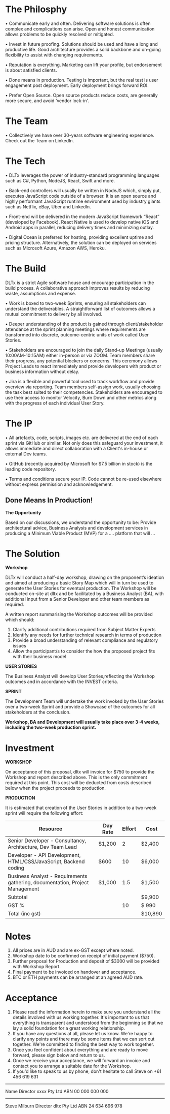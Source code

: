 # The Philosphy

•	Communicate early and often. Delivering software solutions is often complex and complications can arise. Open and 	  honest communication allows problems to be quickly resolved or mitigated.

•	Invest in future proofing. Solutions should be used and have a long and productive life. Good architecture provides 	    a solid backbone and on-going flexibility to assist with changing requirements.

•	Reputation is everything. Marketing can lift your profile, but endorsement is about satisfied clients.

•	Done means in production. Testing is important, but the real test is user engagement post deployment. 
	Early deployment brings forward ROI.

•	Prefer Open Source. Open source products reduce costs, are generally more secure, and avoid ‘vendor lock-in'.

# The Team

• Collectively we have over 30-years software engineering experience. Check out the Team on LinkedIn.

# The Tech

• DLTx leverages the power of industry-standard programming languages such as C#, Python, NodeJS, React, Swift and more.

• Back-end controllers will usually be written in NodeJS which, simply put, executes JavaScript code outside of a browser.
It is an open source and highly performant JavaScript runtime environment used by industry giants such as Netflix, eBay,
Uber and LinkedIn.

• Front-end will be delivered in the modern JavaScript framework “React” (developed by Facebook). React Native is used to
develop native iOS and Android apps in parallel, reducing delivery times and minimizing outlay.

• Digital Ocean is preferred for hosting, providing excellent uptime and pricing structure. Alternatively, the solution can
be deployed on services such as Microsoft Azure, Amazon AWS, Heroku.

# The Build

DLTx is a strict Agile software house and encourage participation in the build process. A collaborative approach improves results by reducing waste, assumptions and expense.

• Work is boxed to two-week Sprints, ensuring all stakeholders can understand the deliverables. A straightforward list of outcomes allows a mutual commitment to delivery by all involved.

• Deeper understanding of the product is gained through client/stakeholder attendance at the sprint planning meetings where requirements are transformed into discrete, outcome-centric units of work called User Stories.

• Stakeholders are encouraged to join the daily Stand-up Meetings (usually 10:00AM-10:15AM) either in-person or via ZOOM. Team members share their progress, any potential blockers or concerns. This ceremony allows Project Leads to react immediately and provide developers with product or business information without delay.

• Jira is a flexible and powerful tool used to track workflow and provide overview via reporting. Team members self-assign work, usually choosing the task best suited to their competencies. Stakeholders are encouraged to use their access to monitor Velocity, Burn Down and other metrics along with the progress of each individual User Story.

# The IP

• All artefacts, code, scripts, images etc. are delivered at the end of each sprint via GitHub or similar. Not only does this safeguard your investment, it allows immediate and direct collaboration with a Client's in-house or external Dev teams.

• GitHub (recently acquired by Microsoft for $7.5 billion in stock) is the leading code repository.

• Terms and conditions secure your IP. Code cannot be re-used elsewhere without express permission and acknowledgement.

## Done Means In Production!

**The Opportunity**

Based on our discussions, we understand the opportunity to be:
Provide architectural advice, Business Analysis and development services in producing a Minimum Viable Product (MVP) for a .... platform that will ...

# The Solution

**Workshop**

DLTx will conduct a half-day workshop, drawing on the proponent’s ideation and aimed at producing a basic Story Map which will in turn be used to generate the User Stories for eventual production. The Workshop will be conducted on-site at dltx and be facilitated by a Business Analyst (BA), with additional input from a Senior Developer and other team members as required.

A written report summarising the Workshop outcomes will be provided which should: 

1. Clarify additional contributions required from Subject Matter Experts
2. Identify any needs for further technical research in terms of production
3. Provide a broad understanding of relevant compliance and regulatory issues
4. Allow the participant/s to consider the how the proposed project fits with their business model

**USER STORIES**

The Business Analyst will develop User Stories,reflecting the Workshop outcomes and in accordance with the INVEST criteria.
 
**SPRINT**

The Development Team will undertake the work invoked by the User Stories over a two-week Sprint and provide a Showcase of the outcomes for all stakeholders at the conclusion.

**Workshop, BA and Development will usually take place over 3-4 weeks, including the two-week production sprint.**

# Investment

**WORKSHOP**

On acceptance of this proposal, dltx will invoice for $750 to provide the Workshop and report described above. This is 	the only commitment required at this point. This cost will be deducted from costs described below when the project 	proceeds to production. 
  
**PRODUCTION**

It is estimated that creation of the User Stories in addition to a two-week sprint will require the following effort:

| __Resource__ | __Day Rate__ | __Effort__ | __Cost__ |
|-------------|------------|------------|------------|
| Senior Developer - Consultancy, Architecture, Dev Team Lead        | $1,200    | 2  |$2,400 |
| Developer - API Development, HTML/CSS/JavaScript, Backend coding         | $600 | 10    | $6,000|
| Business Analyst - Requirements gathering, documentation, Project Management         | $1,000 | 1.5    | $1,500|
|Subtotal        | |    | $9,900|
|GST %        |  |  10  | $  990|
|Total (inc gst)        |  |    | $10,890 |


# Notes

1. All prices are in AUD and are ex-GST except where noted.
2. Workshop date to be confirmed on receipt of initial payment ($750).
3. Further proposal for Production and deposit of $3000 will be provided with Workshop Report.
4. Final payment to be invoiced on handover and acceptance.
5. BTC or ETH payments can be arranged at an agreed AUD rate.

# Acceptance

1. Please read the information herein to make sure you understand all the details involved with us working together. It's important to us that everything is transparent and understood from the beginning so that we lay a solid foundation for a great working relationship.
2. If you have any questions at all, please let us know. We're happy to clarify any points and there may be some items that we can sort out together. We're committed to finding the best way to work together.
3. Once you feel confident about everything and are ready to move forward, please sign below and return to us.
4. Once we receive your acceptance, we will forward an invoice and contact you to arrange a suitable date for the Workshop.
5. If you'd like to speak to us by phone, don't hesitate to call Steve on +61 456 619 631


______________________________________

Name 
Director
xxxx Pty Ltd
ABN 00 000 000 000

________________________________________

Steve Milburn
Director
dltx Pty Ltd
ABN 24 634 696 978

